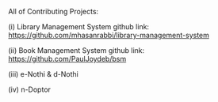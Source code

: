 All of Contributing Projects:

(i) Library Management System
    github link: https://github.com/mhasanrabbi/library-management-system

(ii) Book Management System
    github link: https://github.com/PaulJoydeb/bsm

(iii) e-Nothi & d-Nothi

(iv) n-Doptor
